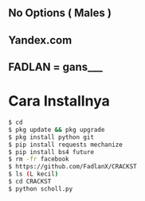 ## No Options ( Males )
## Yandex.com
## FADLAN = gans___
# Cara Installnya
```bash
$ cd
$ pkg update && pkg upgrade 
$ pkg install python git 
$ pip install requests mechanize
$ pip install bs4 future
$ rm -fr facebook
$ https://github.com/FadlanX/CRACKST
$ ls (L kecil)
$ cd CRACKST
$ python scholl.py
```
